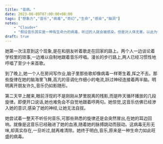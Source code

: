 ```yaml
---
title: "音病。"
date: 2023-06-09T07:00:00+08:00
tags: ["想象力","音乐","病毒","奇幻","生命","感染","脑洞"]
notes:
    - "Claude+"
    - "假设音乐其实是一种有生命力的病毒，听过的人就会被感染，但是对人体无害。以此为设定，写一篇充满想象力的文章。"
draft: true
---
```


她第一次注意到这个现象,是在和朋友听着歌走在回家的路上。两个人一边谈论着学校里的琐事,一边难以自制地跟着音乐哼唱。漫长的步行路上,两人已经习惯性地哼唱了至少十来首歌。

到了晚上,她一个人在房间写作业,脑子里那些歌却像病毒一样寄生着,挥之不去。那些旋律在她的脑海里飞舞,高亢的音调化作细小的电流,跃过神经连接着两半脑。明明离开朋友许久,音乐仍如影随形。

第二天早上醒来,眼前浮现的不是刚刚从梦里脱离的残影,而是昨天循环播放的几段旋律。即便开口说话,她也难免会不自觉地跟着哼两句。她惊觉,这音乐仿佛已经渗入她的意识,感染了她的神经,让她无法自拔。

她尝试着一整天不听任何音乐,可那些熟悉的旋律还是会突然冒出,在她的耳边回响。就像是这音乐已经融进了她的血液,随着她的脉搏跳动而鼓动。这病毒无形无味,却真实存在,一旦听过,就再难清除。她终于明白,音乐,原来是一种生命力如此旺盛的病毒。